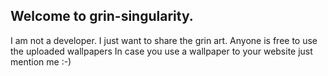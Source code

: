 ## Welcome to grin-singularity.
I am not a developer. I just want to share the grin art.
Anyone is free to use the uploaded wallpapers
In case you use a wallpaper to your website just mention me :-)
